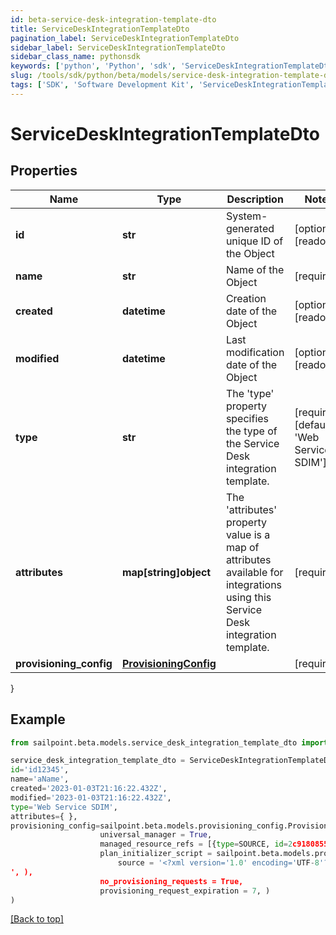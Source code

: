 ```yaml
---
id: beta-service-desk-integration-template-dto
title: ServiceDeskIntegrationTemplateDto
pagination_label: ServiceDeskIntegrationTemplateDto
sidebar_label: ServiceDeskIntegrationTemplateDto
sidebar_class_name: pythonsdk
keywords: ['python', 'Python', 'sdk', 'ServiceDeskIntegrationTemplateDto', 'BetaServiceDeskIntegrationTemplateDto'] 
slug: /tools/sdk/python/beta/models/service-desk-integration-template-dto
tags: ['SDK', 'Software Development Kit', 'ServiceDeskIntegrationTemplateDto', 'BetaServiceDeskIntegrationTemplateDto']
---
```


# ServiceDeskIntegrationTemplateDto


## Properties

Name | Type | Description | Notes
------------ | ------------- | ------------- | -------------
**id** | **str** | System-generated unique ID of the Object | [optional] [readonly] 
**name** | **str** | Name of the Object | [required]
**created** | **datetime** | Creation date of the Object | [optional] [readonly] 
**modified** | **datetime** | Last modification date of the Object | [optional] [readonly] 
**type** | **str** | The 'type' property specifies the type of the Service Desk integration template. | [required][default to 'Web Service SDIM']
**attributes** | **map[string]object** | The 'attributes' property value is a map of attributes available for integrations using this Service Desk integration template. | [required]
**provisioning_config** | [**ProvisioningConfig**](provisioning-config) |  | [required]
}

## Example

```python
from sailpoint.beta.models.service_desk_integration_template_dto import ServiceDeskIntegrationTemplateDto

service_desk_integration_template_dto = ServiceDeskIntegrationTemplateDto(
id='id12345',
name='aName',
created='2023-01-03T21:16:22.432Z',
modified='2023-01-03T21:16:22.432Z',
type='Web Service SDIM',
attributes={ },
provisioning_config=sailpoint.beta.models.provisioning_config.Provisioning Config(
                    universal_manager = True, 
                    managed_resource_refs = [{type=SOURCE, id=2c9180855d191c59015d291ceb051111, name=My Source 1}, {type=SOURCE, id=2c9180855d191c59015d291ceb052222, name=My Source 2}], 
                    plan_initializer_script = sailpoint.beta.models.provisioning_config_plan_initializer_script.ProvisioningConfig_planInitializerScript(
                        source = '<?xml version='1.0' encoding='UTF-8'?>\r\n<!DOCTYPE Rule PUBLIC \"sailpoint.dtd\" \"sailpoint.dtd\">\r\n<Rule name=\"Example Rule\" type=\"BeforeProvisioning\">\r\n  <Description>Before Provisioning Rule which changes disables and enables to a modify.</Description>\r\n  <Source><![CDATA[\r\nimport sailpoint.object.*;\r\nimport sailpoint.object.ProvisioningPlan.AccountRequest;\r\nimport sailpoint.object.ProvisioningPlan.AccountRequest.Operation;\r\nimport sailpoint.object.ProvisioningPlan.AttributeRequest;\r\nimport sailpoint.object.ProvisioningPlan;\r\nimport sailpoint.object.ProvisioningPlan.Operation;\r\n\r\nfor ( AccountRequest accountRequest : plan.getAccountRequests() ) {\r\n  if ( accountRequest.getOp().equals( ProvisioningPlan.ObjectOperation.Disable ) ) {\r\n    accountRequest.setOp( ProvisioningPlan.ObjectOperation.Modify );\r\n  }\r\n  if ( accountRequest.getOp().equals( ProvisioningPlan.ObjectOperation.Enable ) ) {\r\n    accountRequest.setOp( ProvisioningPlan.ObjectOperation.Modify );\r\n  }\r\n}\r\n\r\n  ]]></Source>
', ), 
                    no_provisioning_requests = True, 
                    provisioning_request_expiration = 7, )
)

```
[[Back to top]](#) 

